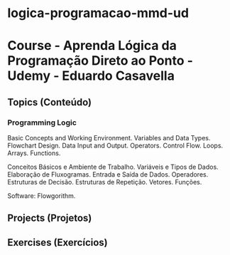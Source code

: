 # logica-programacao-mmd-ud

<h1>  Course - Aprenda Lógica da Programação Direto ao Ponto - Udemy - Eduardo Casavella</h1>

<h2>Topics (Conteúdo)</h2>

<h3>Programming Logic</h3>

<p>Basic Concepts and Working Environment. Variables and Data Types. Flowchart Design. Data Input and Output. Operators. Control Flow. Loops. Arrays. Functions.</p>

<p>Conceitos Básicos e Ambiente de Trabalho. Variáveis e Tipos de Dados. Elaboração de Fluxogramas. Entrada e Saída de Dados. Operadores. Estruturas de Decisão. Estruturas de Repetição. Vetores. Funções.</p>

<p>Software: Flowgorithm.</p>

<h2>Projects (Projetos)</h2>

<!-- <ul>
<li><a href="" target="_blank"></a></li>
</ul> -->

<h2>Exercises (Exercícios)</h2>

<!-- <ul>
<li><a href="" target="_blank"></a></li>
</ul> -->
